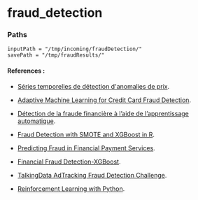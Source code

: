# fraud_detection

### Paths 

    inputPath = "/tmp/incoming/fraudDetection/"
    savePath = "/tmp/fraudResults/"


#### References :
- [Séries temporelles de détection d'anomalies de prix](https://supportivy.com/series-temporelles-de-detection-danomalies-de-prix-vers-la-science-des-donnees/).
- [Adaptive Machine Learning for Credit Card Fraud Detection](http://di.ulb.ac.be/map/adalpozz/pdf/Dalpozzolo2015PhD.pdf).
- [Détection de la fraude financière à l’aide de l’apprentissage automatique](http://www.mbenhamd.com/var/f/vq/ve/vqve0tewBifvp1QcJ3zlPnDj2EL9gXRsoKry5uA-ZMY_master.pdf).
- [Fraud Detection with SMOTE and XGBoost in R](https://www.kaggle.com/bonovandoo/fraud-detection-with-smote-and-xgboost-in-r).
- [Predicting Fraud in Financial Payment Services](https://www.kaggle.com/arjunjoshua/predicting-fraud-in-financial-payment-services).
- [Financial Fraud Detection-XGBoost](https://www.kaggle.com/georgepothur/4-financial-fraud-detection-xgboost).

- [TalkingData AdTracking Fraud Detection Challenge](https://www.kaggle.com/c/talkingdata-adtracking-fraud-detection/discussion/56777#latest-329919).



- [Reinforcement Learning with Python](https://towardsdatascience.com/reinforcement-learning-with-python-8ef0242a2fa2).


































































